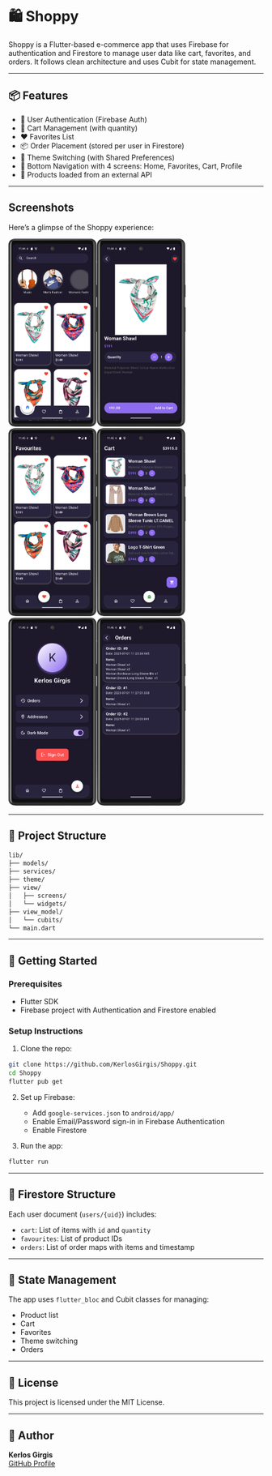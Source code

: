 # 🛍️ Shoppy

Shoppy is a Flutter-based e-commerce app that uses Firebase for authentication and Firestore to manage user data like cart, favorites, and orders. It follows clean architecture and uses Cubit for state management.

---

## 📦 Features

- 🔐 User Authentication (Firebase Auth)
- 🛒 Cart Management (with quantity)
- ❤️ Favorites List
- 📦 Order Placement (stored per user in Firestore)
- 🌙 Theme Switching (with Shared Preferences)
- 🧭 Bottom Navigation with 4 screens: Home, Favorites, Cart, Profile
- 📡 Products loaded from an external API

---

## Screenshots

Here’s a glimpse of the Shoppy experience:

<img width="175" alt="1.png" src="screenshots%2F1.png"/><img width="175" alt="2.png" src="screenshots%2F2.png"/><img width="175" alt="3.png" src="screenshots%2F3.png"/><img width="175" alt="4.png" src="screenshots%2F4.png"/><img width="175" alt="5.png" src="screenshots%2F5.png"/><img width="175" alt="6.png" src="screenshots%2F6.png"/>

---

## 🧱 Project Structure

```
lib/
├── models/
├── services/
├── theme/
├── view/
│   ├── screens/
│   └── widgets/
├── view_model/
│   └── cubits/
└── main.dart
```

---

## 🚀 Getting Started

### Prerequisites

- Flutter SDK
- Firebase project with Authentication and Firestore enabled

### Setup Instructions

1. Clone the repo:

```bash
git clone https://github.com/KerlosGirgis/Shoppy.git
cd Shoppy
flutter pub get
```

2. Set up Firebase:
   - Add `google-services.json` to `android/app/`
   - Enable Email/Password sign-in in Firebase Authentication
   - Enable Firestore

3. Run the app:

```bash
flutter run
```

---

## 📌 Firestore Structure

Each user document (`users/{uid}`) includes:

- `cart`: List of items with `id` and `quantity`
- `favourites`: List of product IDs
- `orders`: List of order maps with items and timestamp

---

## 🧪 State Management

The app uses `flutter_bloc` and Cubit classes for managing:

- Product list
- Cart
- Favorites
- Theme switching
- Orders

---

## 📄 License

This project is licensed under the MIT License.

---

## 👤 Author

**Kerlos Girgis**  
[GitHub Profile](https://github.com/KerlosGirgis)
